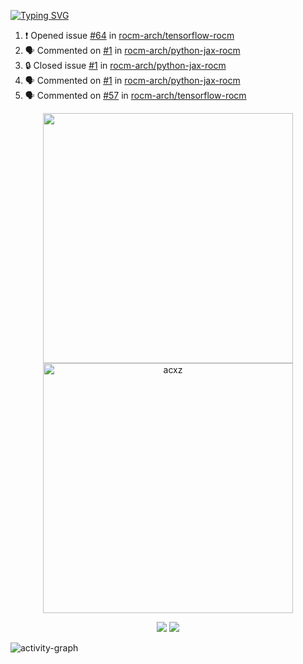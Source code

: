 [![Typing SVG](https://readme-typing-svg.herokuapp.com?size=16&color=AFFFA3&multiline=true&height=75&lines=contributing+to+robotics%2Fae%2Fml%2Fgpu;packaging+it+for+archlinux;ricer)](https://git.io/typing-svg)

<!--START_SECTION:activity-->
1. ❗ Opened issue [#64](https://github.com/rocm-arch/tensorflow-rocm/issues/64) in [rocm-arch/tensorflow-rocm](https://github.com/rocm-arch/tensorflow-rocm)
2. 🗣 Commented on [#1](https://github.com/rocm-arch/python-jax-rocm/issues/1#issuecomment-1870654266) in [rocm-arch/python-jax-rocm](https://github.com/rocm-arch/python-jax-rocm)
3. 🔒 Closed issue [#1](https://github.com/rocm-arch/python-jax-rocm/issues/1) in [rocm-arch/python-jax-rocm](https://github.com/rocm-arch/python-jax-rocm)
4. 🗣 Commented on [#1](https://github.com/rocm-arch/python-jax-rocm/issues/1#issuecomment-1870612452) in [rocm-arch/python-jax-rocm](https://github.com/rocm-arch/python-jax-rocm)
5. 🗣 Commented on [#57](https://github.com/rocm-arch/tensorflow-rocm/issues/57#issuecomment-1870526462) in [rocm-arch/tensorflow-rocm](https://github.com/rocm-arch/tensorflow-rocm)
<!--END_SECTION:activity-->

<p align="center">
  <img width="400em" src=https://github-readme-stats.vercel.app/api?username=acxz&include_all_commits=true&show_icons=true />
  <img width="400em" src="https://github-readme-streak-stats.herokuapp.com/?user=acxz&" alt="acxz" />
</p>

<p align="center">
  <img src=https://github-readme-stats.vercel.app/api/top-langs/?username=acxz&layout=compact />
  <img src=https://github-profile-trophy.vercel.app/?username=acxz&row=2&column=4 />
</p>

![activity-graph](https://github-readme-activity-graph.vercel.app/graph?username=acxz&bg_color=053c4a&color=ffffff&line=76c533&point=8f2fe1&area=true&hide_border=true&hide_title=true)
